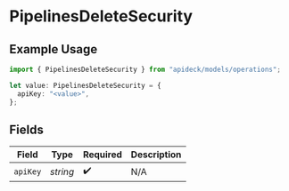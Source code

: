 # PipelinesDeleteSecurity

## Example Usage

```typescript
import { PipelinesDeleteSecurity } from "apideck/models/operations";

let value: PipelinesDeleteSecurity = {
  apiKey: "<value>",
};
```

## Fields

| Field              | Type               | Required           | Description        |
| ------------------ | ------------------ | ------------------ | ------------------ |
| `apiKey`           | *string*           | :heavy_check_mark: | N/A                |